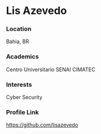 # Lis Azevedo

### Location

Bahia, BR

### Academics

Centro Universitario SENAI CIMATEC

### Interests 

Cyber Security 

### Profile Link

https://github.com/lisazevedo

